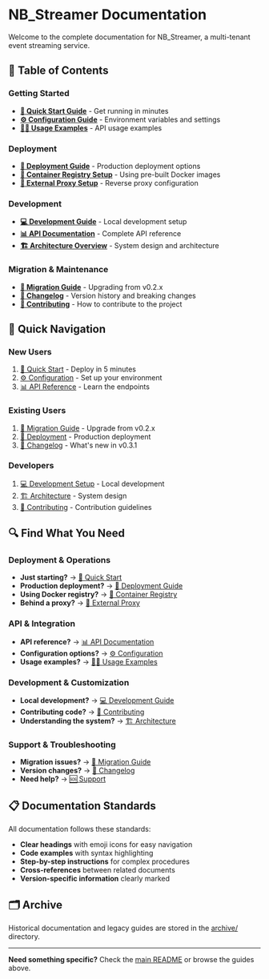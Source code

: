 # NB_Streamer Documentation

Welcome to the complete documentation for NB_Streamer, a multi-tenant event streaming service.

## 📖 Table of Contents

### Getting Started
- **[🚀 Quick Start Guide](../README.md#-quick-start)** - Get running in minutes
- **[⚙️ Configuration Guide](CONFIGURATION.md)** - Environment variables and settings
- **[🏃‍♂️ Usage Examples](../README.md#-usage-examples)** - API usage examples

### Deployment
- **[🚢 Deployment Guide](DEPLOYMENT.md)** - Production deployment options
- **[🐳 Container Registry Setup](CONTAINER_REGISTRY.md)** - Using pre-built Docker images
- **[🔧 External Proxy Setup](EXTERNAL_PROXY.md)** - Reverse proxy configuration

### Development
- **[💻 Development Guide](DEVELOPMENT.md)** - Local development setup
- **[📊 API Documentation](API.md)** - Complete API reference
- **[🏗️ Architecture Overview](ARCHITECTURE.md)** - System design and architecture

### Migration & Maintenance
- **[🎯 Migration Guide](../README.md#-migration-from-v02x)** - Upgrading from v0.2.x
- **[📝 Changelog](../CHANGELOG.md)** - Version history and breaking changes
- **[🤝 Contributing](../CONTRIBUTING.md)** - How to contribute to the project

## 🎯 Quick Navigation

### New Users
1. [🚀 Quick Start](../README.md#-quick-start) - Deploy in 5 minutes
2. [⚙️ Configuration](CONFIGURATION.md) - Set up your environment
3. [📊 API Reference](API.md) - Learn the endpoints

### Existing Users
1. [🎯 Migration Guide](../README.md#-migration-from-v02x) - Upgrade from v0.2.x
2. [🚢 Deployment](DEPLOYMENT.md) - Production deployment
3. [📝 Changelog](../CHANGELOG.md) - What's new in v0.3.1

### Developers
1. [💻 Development Setup](DEVELOPMENT.md) - Local development
2. [🏗️ Architecture](ARCHITECTURE.md) - System design
3. [🤝 Contributing](../CONTRIBUTING.md) - Contribution guidelines

## 🔍 Find What You Need

### Deployment & Operations
- **Just starting?** → [🚀 Quick Start](../README.md#-quick-start)
- **Production deployment?** → [🚢 Deployment Guide](DEPLOYMENT.md)
- **Using Docker registry?** → [🐳 Container Registry](CONTAINER_REGISTRY.md)
- **Behind a proxy?** → [🔧 External Proxy](EXTERNAL_PROXY.md)

### API & Integration
- **API reference?** → [📊 API Documentation](API.md)
- **Configuration options?** → [⚙️ Configuration](CONFIGURATION.md)
- **Usage examples?** → [🏃‍♂️ Usage Examples](../README.md#-usage-examples)

### Development & Customization
- **Local development?** → [💻 Development Guide](DEVELOPMENT.md)
- **Contributing code?** → [🤝 Contributing](../CONTRIBUTING.md)
- **Understanding the system?** → [🏗️ Architecture](ARCHITECTURE.md)

### Support & Troubleshooting
- **Migration issues?** → [🎯 Migration Guide](../README.md#-migration-from-v02x)
- **Version changes?** → [📝 Changelog](../CHANGELOG.md)
- **Need help?** → [🆘 Support](../README.md#-support)

## 📋 Documentation Standards

All documentation follows these standards:
- **Clear headings** with emoji icons for easy navigation
- **Code examples** with syntax highlighting
- **Step-by-step instructions** for complex procedures
- **Cross-references** between related documents
- **Version-specific information** clearly marked

## 🗂️ Archive

Historical documentation and legacy guides are stored in the [archive/](archive/) directory.

---

**Need something specific?** Check the [main README](../README.md) or browse the guides above.
